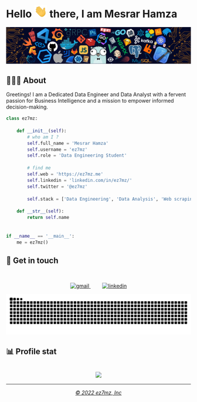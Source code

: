 # Hello <img src="static/waving.gif" width="35"> there, I am Mesrar Hamza

![](./static/7header.png)

## 👨🏻‍🎓 About
<p align="left">
Greetings! I am a Dedicated Data Engineer and Data Analyst with a fervent passion for Business Intelligence and a mission to empower informed decision-making.
</p>

```python
class ez7mz:

    def __init__(self):
        # who am I ?
        self.full_name = 'Mesrar Hamza'
        self.username = 'ez7mz'
        self.role = 'Data Engineering Student'

        # find me
        self.web = 'https://ez7mz.me'
        self.linkedin = 'linkedin.com/in/ez7mz/'
        self.twitter = '@ez7mz'

        self.stack = ['Data Engineering', 'Data Analysis', 'Web scraping', 'Web dev']

    def __str__(self):
        return self.name


if __name__ == '__main__':
    me = ez7mz()
```

## 💬 Get in touch
<br>
<p align="center">
    <a href="mailto:mesrarhamza48@ez7mz.me">
        <img src="https://img.shields.io/badge/Gmail-D14836?style=for-the-badge&logo=gmail&logoColor=white" alt="gmail">
    </a>
    &emsp;&emsp;
    <a href="https://www.linkedin.com/in/ez7mz/">
        <img src="https://img.shields.io/badge/LinkedIn-0077B5?style=for-the-badge&logo=linkedin&logoColor=white" alt="linkedin">
    </a>
</p>

<picture>
  <source media="(prefers-color-scheme: dark)" srcset="https://github.com/ez7mz/ez7mz/blob/output/github-snake-dark.svg" />
  <source media="(prefers-color-scheme: light)" srcset="https://github.com/ez7mz/ez7mz/blob/output/github-snake.svg" />
  <img alt="github-snake" src="https://github.com/ez7mz/ez7mz/blob/output/github-snake.svg" />
</picture>

## 📊 Profile stat
<br>
<div align="center">
    <img src="https://streak-stats.demolab.com/?user=ez7mz&theme=tokyonight" />
</div>

---
<p align="center">
    <a href="https://ez7mz.me" target="_blank"> <em> &copy; 2022 ez7mz, Inc </em></a>
</p>
